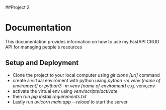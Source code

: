 ##Project 2

#  Documentation
This documentation provides information on how to use my FastAPI CRUD API for managing people's resources

## Setup and Deployment
- Clone the project to your local computer using *git clone [url]* command
- create a virtual enviroment with python using *python -m venv [name of enviroment]* or *python3 -m venv [name of enviroment]* e.g. venv,env
- activate the virtual env using *venv/scripts/activate*
- then run *pip install requirements.txt*
- Lastly run *uvicorn main:app --reload* to start the server

